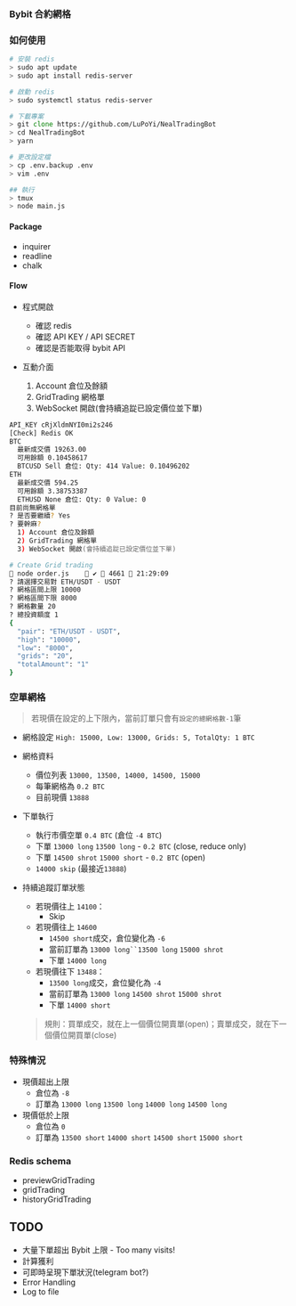 ### Bybit 合約網格

### 如何使用

```zsh
# 安裝 redis
> sudo apt update
> sudo apt install redis-server

# 啟動 redis
> sudo systemctl status redis-server

# 下載專案
> git clone https://github.com/LuPoYi/NealTradingBot
> cd NealTradingBot
> yarn

# 更改設定檔
> cp .env.backup .env
> vim .env

## 執行
> tmux
> node main.js

```

#### Package

- inquirer
- readline
- chalk

#### Flow

- 程式開啟

  - 確認 redis
  - 確認 API KEY / API SECRET
  - 確認是否能取得 bybit API

- 互動介面
  1. Account 倉位及餘額
  2. GridTrading 網格單
  3. WebSocket 開啟(會持續追踨已設定價位並下單)

```zsh
API_KEY cRjXldmNYI0mi2s246
[Check] Redis OK
BTC
  最新成交價 19263.00
  可用餘額 0.10458617
  BTCUSD Sell 倉位: Qty: 414 Value: 0.10496202
ETH
  最新成交價 594.25
  可用餘額 3.38753387
  ETHUSD None 倉位: Qty: 0 Value: 0
目前尚無網格單
? 是否要繼續? Yes
? 要幹麻?
  1) Account 倉位及餘額
  2) GridTrading 網格單
  3) WebSocket 開啟(會持續追踨已設定價位並下單)
```

```zsh
# Create Grid trading
 node order.js     ✔  4661  21:29:09
? 請選擇交易對 ETH/USDT - USDT
? 網格區間上限 10000
? 網格區間下限 8000
? 網格數量 20
? 總投資額度 1
{
  "pair": "ETH/USDT - USDT",
  "high": "10000",
  "low": "8000",
  "grids": "20",
  "totalAmount": "1"
}
```

### 空單網格

> 若現價在設定的上下限內，當前訂單只會有`設定的總網格數-1`筆

- 網格設定 `High: 15000, Low: 13000, Grids: 5, TotalQty: 1 BTC`

- 網格資料
  - 價位列表 `13000, 13500, 14000, 14500, 15000`
  - 每筆網格為 `0.2 BTC`
  - 目前現價 `13888`
- 下單執行

  - 執行市價空單 `0.4 BTC` (倉位 `-4 BTC`)
  - 下單 `13000 long` `13500 long` - `0.2 BTC` (close, reduce only)
  - 下單 `14500 shrot` `15000 short` - `0.2 BTC` (open)
  - `14000 skip` (最接近`13888`)

- 持續追蹤訂單狀態

  - 若現價往上 `14100`：
    - Skip
  - 若現價往上 `14600`
    - `14500 short`成交，倉位變化為 `-6`
    - 當前訂單為 ` 13000 long``13500 long ` `15000 shrot`
    - 下單 `14000 long`
  - 若現價往下 `13488`：
    - `13500 long`成交，倉位變化為 `-4`
    - 當前訂單為 `13000 long` `14500 shrot` `15000 shrot`
    - 下單 `14000 short`

  > 規則：買單成交，就在上一個價位開賣單(open)；賣單成交，就在下一個價位開買單(close)

### 特殊情況

- 現價超出上限
  - 倉位為 `-8`
  - 訂單為 `13000 long` `13500 long` `14000 long` `14500 long`
- 現價低於上限
  - 倉位為 `0`
  - 訂單為 `13500 short` `14000 short` `14500 short` `15000 short`

### Redis schema

- previewGridTrading
- gridTrading
- historyGridTrading

## TODO

- 大量下單超出 Bybit 上限 - Too many visits!
- 計算獲利
- 可即時呈現下單狀況(telegram bot?)
- Error Handling
- Log to file
